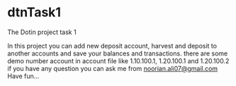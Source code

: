 # dtnTask1
The Dotin project task 1

In this project you can add new deposit account, harvest and deposit to another accounts and save your balances and transactions.
there are some demo number account in account file like 1.10.100.1, 1.20.100.1 and 1.20.100.2
if you have any question you can ask me from noorian.ali07@gmail.com
Have fun...
